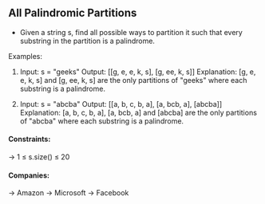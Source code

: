 ## All Palindromic Partitions

* Given a string s, find all possible ways to partition it such that every substring in the partition is a palindrome.

Examples:

1. Input: s = "geeks"
   Output: [[g, e, e, k, s], [g, ee, k, s]]
   Explanation: [g, e, e, k, s] and [g, ee, k, s] are the only partitions of "geeks" where each substring is a palindrome.

2. Input: s = "abcba"
   Output: [[a, b, c, b, a], [a, bcb, a], [abcba]]
   Explanation: [a, b, c, b, a], [a, bcb, a] and [abcba] are the only partitions of "abcba" where each substring is a palindrome.

#### Constraints:
 -> 1 ≤ s.size() ≤ 20

 #### Companies:
 -> Amazon
 -> Microsoft
 -> Facebook

